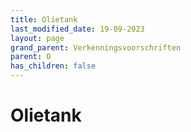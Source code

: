 ```yaml
---
title: Olietank
last_modified_date: 19-09-2023
layout: page
grand_parent: Verkenningsvoorschriften
parent: O
has_children: false
---
```


Olietank
========

